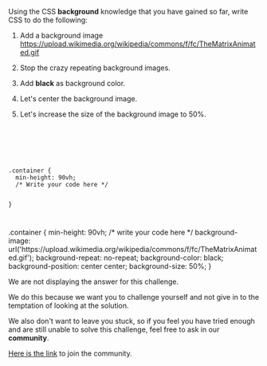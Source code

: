 Using the CSS **background** knowledge that you have
gained so far, write CSS to do the following:

1. Add a background image https://upload.wikimedia.org/wikipedia/commons/f/fc/TheMatrixAnimated.gif

2. Stop the crazy repeating background images.

3. Add **black** as background color.

4. Let's center the background image.

5. Let's increase the size of the background image to 50%.

<codeblock language="css" type="exercise" testMode="fixedInput" showSolution="false">
<code>
<panel language="html">
<div class="container">
</div>
</panel>
<panel language="css">
.container {
  min-height: 90vh;
  /* Write your code here */

}

</panel>
</code>
<solution>
<panel language="html">
<div class="container">
</div>
</panel>
<panel language="css">
.container {
  min-height: 90vh;
  /* write your code here */
  background-image: url('https://upload.wikimedia.org/wikipedia/commons/f/fc/TheMatrixAnimated.gif');
  background-repeat: no-repeat;
  background-color: black;
  background-position: center center;
  background-size: 50%;
}
</panel>
</solution>
</codeblock>

We are not displaying the answer for this challenge.

We do this because we want you to challenge yourself
and
not give in to the temptation of looking at the solution.

We also don't want to leave you stuck, so if you feel
you have tried enough and are still unable to solve
this challenge, feel free to ask in our **community**.

[Here is the link](https://join.slack.com/t/bigbinaryacademy/shared_invite/zt-2kj86untg-wCGh2GPBA2I3iWZk4ke~tg) to join the community.
